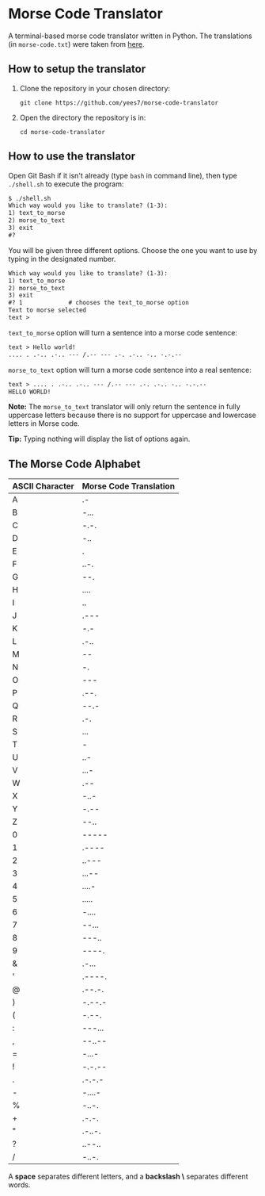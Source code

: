 
# Morse Code Translator

A terminal-based morse code translator written in Python. The translations (in `morse-code.txt`) were taken from [here](https://morsecode.world/international/morse.html).

## How to setup the translator

1. Clone the repository in your chosen directory:

    `git clone https://github.com/yees7/morse-code-translator`

1. Open the directory the repository is in:

    `cd morse-code-translator`

## How to use the translator

Open Git Bash if it isn't already (type `bash` in command line), then type `./shell.sh` to execute the program:

```txt
$ ./shell.sh
Which way would you like to translate? (1-3):
1) text_to_morse
2) morse_to_text
3) exit
#?
```

You will be given three different options. Choose the one you want to use by typing in the designated number.

```txt
Which way would you like to translate? (1-3):
1) text_to_morse
2) morse_to_text
3) exit
#? 1             # chooses the text_to_morse option
Text to morse selected
text >
```

`text_to_morse` option will turn a sentence into a morse code sentence:

```txt
text > Hello world!
.... . .-.. .-.. --- /.-- --- .-. .-.. -.. -.-.--
```

`morse_to_text` option will turn a morse code sentence into a real sentence:

```txt
text > .... . .-.. .-.. --- /.-- --- .-. .-.. -.. -.-.--
HELLO WORLD!
```

**Note:** The `morse_to_text` translator will only return the sentence in fully uppercase letters because there is no support for uppercase and lowercase letters in Morse code.

**Tip:** Typing nothing will display the list of options again.

## The Morse Code Alphabet

| ASCII Character | Morse Code Translation |
|-----------------|------------------------|
| A | .- |
| B | -... |
| C | -.-.|
| D | -.. |
| E | . |
| F | ..-. |
| G | --. |
| H | .... |
| I | .. |
| J | .--- |
| K | -.- |
| L | .-.. |
| M | -- |
| N | -. |
| O | --- |
| P | .--. |
| Q | --.- |
| R | .-. |
| S | ... |
| T | - |
| U | ..- |
| V | ...- |
| W | .-- |
| X | -..- |
| Y | -.-- |
| Z | --.. |
| 0 | ----- |
| 1 | .---- |
| 2 | ..--- |
| 3 | ...-- |
| 4 | ....- |
| 5 | ..... |
| 6 | -.... |
| 7 | --... |
| 8 | ---.. |
| 9 | ----. |
| & | .-... |
| ' | .----. |
| @ | .--.-. |
| ) | -.--.- |
| ( | -.--. |
| : | ---... |
| , | --..-- |
| = | -...- |
| ! | -.-.-- |
| . | .-.-.- |
| - | -....- |
| % | -..-. |
| + | .-.-. |
| " | .-..-. |
| ? | ..--.. |
| / | -..-. |

A **space** separates different letters, and a **backslash \\** separates different words.
